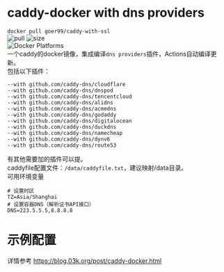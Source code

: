 # caddy-docker with dns providers
`docker pull goer99/caddy-with-ssl`  
![pull](https://img.shields.io/docker/pulls/sliamb/caddy.svg) ![size](https://img.shields.io/docker/image-size/sliamb/caddy)   
![Docker Platforms](https://img.shields.io/badge/platforms-linux%2F386%20%7C%20linux%2Famd64%20%7C%20linux%2Farm%2Fv6%20%7C%20linux%2Farm%2Fv7%20%7C%20linux%2Farm64%2Fv8%20-blue)  
一个caddy的docker镜像，集成编译`dns providers`插件，Actions自动编译更新。  
包括以下插件：
```
--with github.com/caddy-dns/cloudflare 
--with github.com/caddy-dns/dnspod 
--with github.com/caddy-dns/tencentcloud 
--with github.com/caddy-dns/alidns 
--with github.com/caddy-dns/acmedns 
--with github.com/caddy-dns/godaddy 
--with github.com/caddy-dns/digitalocean 
--with github.com/caddy-dns/duckdns 
--with github.com/caddy-dns/namecheap 
--with github.com/caddy-dns/dynv6 
--with github.com/caddy-dns/route53
```
有其他需要加的插件可以提。  
caddyfile配置文件：`/data/caddyfile.txt`，建议映射/data目录。  
可用环境变量  
```shell
# 设置时区
TZ=Asia/Shanghai
# 设置容器DNS（解析证书API接口）
DNS=223.5.5.5,8.8.8.8
```

# 示例配置
详情参考 https://blog.03k.org/post/caddy-docker.html
